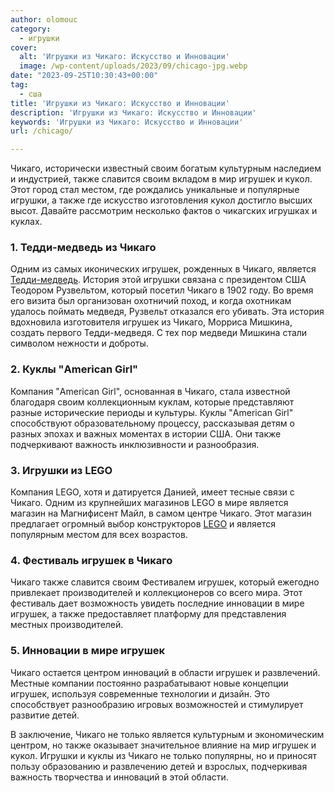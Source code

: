 ```yaml
---
author: olomouc
category:
  - игрушки
cover:
  alt: 'Игрушки из Чикаго: Искусство и Инновации'
  image: /wp-content/uploads/2023/09/chicago-jpg.webp
date: "2023-09-25T10:30:43+00:00"
tag:
  - сша
title: 'Игрушки из Чикаго: Искусство и Инновации'
description: 'Игрушки из Чикаго: Искусство и Инновации'
keywords: 'Игрушки из Чикаго: Искусство и Инновации'
url: /chicago/

---
```

Чикаго, исторически известный своим богатым культурным наследием и индустрией, также славится своим вкладом в мир игрушек и кукол. Этот город стал местом, где рождались уникальные и популярные игрушки, а также где искусство изготовления кукол достигло высших высот. Давайте рассмотрим несколько фактов о чикагских игрушках и куклах.

### 1\. **Тедди-медведь из Чикаго**

Одним из самых иконических игрушек, рожденных в Чикаго, является [Тедди-медведь](https://www.adora.ru/xv-moskovskaya-mezhdunarodnaya-vystavka-kollekczionnyh-mishek-teddy/). История этой игрушки связана с президентом США Теодором Рузвельтом, который посетил Чикаго в 1902 году. Во время его визита был организован охотничий поход, и когда охотникам удалось поймать медведя, Рузвельт отказался его убивать. Эта история вдохновила изготовителя игрушек из Чикаго, Морриса Мишкина, создать первого Тедди-медведя. С тех пор медведи Мишкина стали символом нежности и доброты.

### 2\. **Куклы "American Girl"**

Компания "American Girl", основанная в Чикаго, стала известной благодаря своим коллекционным куклам, которые представляют разные исторические периоды и культуры. Куклы "American Girl" способствуют образовательному процессу, рассказывая детям о разных эпохах и важных моментах в истории США. Они также подчеркивают важность инклюзивности и разнообразия.

### 3\. **Игрушки из LEGO**

Компания LEGO, хотя и датируется Данией, имеет тесные связи с Чикаго. Одним из крупнейших магазинов LEGO в мире является магазин на Магнифисент Майл, в самом центре Чикаго. Этот магазин предлагает огромный выбор конструкторов [LEGO](https://www.adora.ru/lego/) и является популярным местом для всех возрастов.

### 4\. **Фестиваль игрушек в Чикаго**

Чикаго также славится своим Фестивалем игрушек, который ежегодно привлекает производителей и коллекционеров со всего мира. Этот фестиваль дает возможность увидеть последние инновации в мире игрушек, а также предоставляет платформу для представления местных производителей.

### 5\. **Инновации в мире игрушек**

Чикаго остается центром инноваций в области игрушек и развлечений. Местные компании постоянно разрабатывают новые концепции игрушек, используя современные технологии и дизайн. Это способствует разнообразию игровых возможностей и стимулирует развитие детей.

В заключение, Чикаго не только является культурным и экономическим центром, но также оказывает значительное влияние на мир игрушек и кукол. Игрушки и куклы из Чикаго не только популярны, но и приносят пользу образованию и развлечению детей и взрослых, подчеркивая важность творчества и инноваций в этой области.
